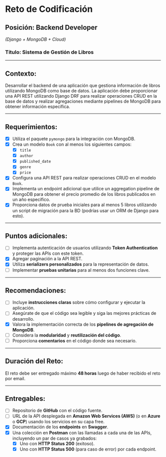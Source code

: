 # Reto de Codificación

## Posición: Backend Developer
*(Django + MongoDB + Cloud)*

### Título: Sistema de Gestión de Libros

---

## Contexto:

Desarrollar el backend de una aplicación que gestiona información de libros utilizando MongoDB como base de datos. La aplicación debe proporcionar una API REST utilizando Django DRF para realizar operaciones CRUD en la base de datos y realizar agregaciones mediante pipelines de MongoDB para obtener información específica.

---

## Requerimientos:

- [x] Utiliza el paquete `pymongo` para la integración con MongoDB.
- [x] Crea un modelo `Book` con al menos los siguientes campos:
  - [x] `title`
  - [x] `author`
  - [x] `published_date`
  - [x] `genre`
  - [x] `price`
- [x] Configura una API REST para realizar operaciones CRUD en el modelo `Book`.
- [x] Implementa un endpoint adicional que utilice un aggregation pipeline de MongoDB para obtener el precio promedio de los libros publicados en un año específico.
- [x] Proporciona datos de prueba iniciales para al menos 5 libros utilizando un script de migración para la BD (podrías usar un ORM de Django para esto).

---

## Puntos adicionales:

- [ ] Implementa autenticación de usuarios utilizando **Token Authentication** y proteger las APIs con este token.
- [x] Agregar paginación a la API REST.
- [x] Utiliza **serializers personalizados** para la representación de datos.
- [ ] Implementar **pruebas unitarias** para al menos dos funciones clave.

---

## Recomendaciones:

- [ ] Incluye **instrucciones claras** sobre cómo configurar y ejecutar la aplicación.
- [ ] Asegúrate de que el código sea legible y siga las mejores prácticas de desarrollo.
- [x] Valora la implementación correcta de los **pipelines de agregación de MongoDB**.
- [ ] Considera la **modularidad** y **reutilización del código**.
- [ ] Proporciona **comentarios** en el código donde sea necesario.

---

## Duración del Reto:

El reto debe ser entregado máximo **48 horas** luego de haber recibido el reto por email.

---

## Entregables:

- [ ] Repositorio de **GitHub** con el código fuente.
- [ ] URL de la API desplegada en **Amazon Web Services (AWS)** (o en **Azure** o **GCP**) usando los servicios en su capa free.
- [x] Documentación de los **endpoints** en **Swagger**.
- [x] Una colección en **Postman** con las llamadas a cada una de las APIs, incluyendo un par de casos ya grabados:
  - [x] Uno con **HTTP Status 200** (exitoso).
  - [x] Uno con **HTTP Status 500** (para caso de error) por cada endpoint.